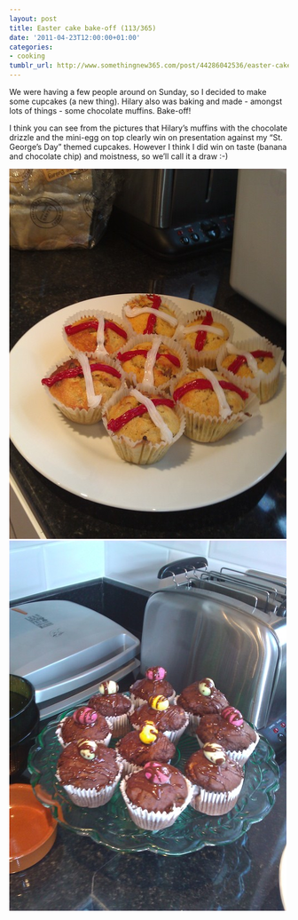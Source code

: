 ```yaml
---
layout: post
title: Easter cake bake-off (113/365)
date: '2011-04-23T12:00:00+01:00'
categories:
- cooking
tumblr_url: http://www.somethingnew365.com/post/44286042536/easter-cake-bake-off-113365
---
```

We were having a few people around on Sunday, so I decided to make some cupcakes (a new thing). Hilary also was baking and made - amongst lots of things - some chocolate muffins. Bake-off!

I think you can see from the pictures that Hilary’s muffins with the chocolate drizzle and the mini-egg on top clearly win on presentation against my “St. George’s Day” themed cupcakes. However I think I did win on taste (banana and chocolate chip) and moistness, so we’ll call it a draw :-)

![Cakes 1](/images/tumblr_files/tumblr_inline_mizmctURi81qz4rgp.jpg)
![Cakes 1](/images/tumblr_files/tumblr_inline_mizmdtSAKJ1qz4rgp.jpg)
